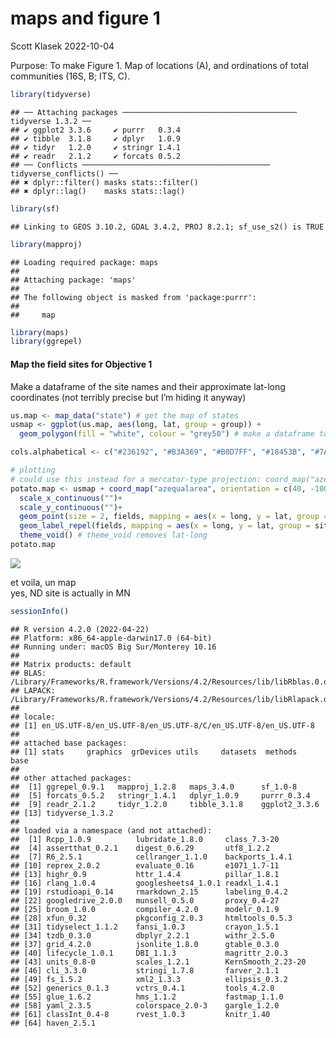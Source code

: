 maps and figure 1
================
Scott Klasek
2022-10-04

Purpose: To make Figure 1. Map of locations (A), and ordinations of
total communities (16S, B; ITS, C).

``` r
library(tidyverse)
```

    ## ── Attaching packages ─────────────────────────────────────── tidyverse 1.3.2 ──
    ## ✔ ggplot2 3.3.6     ✔ purrr   0.3.4
    ## ✔ tibble  3.1.8     ✔ dplyr   1.0.9
    ## ✔ tidyr   1.2.0     ✔ stringr 1.4.1
    ## ✔ readr   2.1.2     ✔ forcats 0.5.2
    ## ── Conflicts ────────────────────────────────────────── tidyverse_conflicts() ──
    ## ✖ dplyr::filter() masks stats::filter()
    ## ✖ dplyr::lag()    masks stats::lag()

``` r
library(sf)
```

    ## Linking to GEOS 3.10.2, GDAL 3.4.2, PROJ 8.2.1; sf_use_s2() is TRUE

``` r
library(mapproj)
```

    ## Loading required package: maps
    ## 
    ## Attaching package: 'maps'
    ## 
    ## The following object is masked from 'package:purrr':
    ## 
    ##     map

``` r
library(maps)
library(ggrepel)
```

#### Map the field sites for Objective 1

Make a dataframe of the site names and their approximate lat-long
coordinates (not terribly precise but I’m hiding it anyway)

``` r
us.map <- map_data("state") # get the map of states
usmap <- ggplot(us.map, aes(long, lat, group = group)) +
  geom_polygon(fill = "white", colour = "grey50") # make a dataframe to map

cols.alphabetical <- c("#236192", "#B3A369", "#B0D7FF", "#18453B", "#7A0019", "#FFC72A", "#DC4405", "gray", "#C5050C")

# plotting 
# could use this instead for a mercator-type projection: coord_map("azequalarea", orientation = c(40, -100, 0), xlim = c(-123, -68), ylim = c(35, 49)) 
potato.map <- usmap + coord_map("azequalarea", orientation = c(40, -100, 0), xlim = c(-123, -68), ylim = c(37, 48))+
  scale_x_continuous("")+
  scale_y_continuous("")+
  geom_point(size = 2, fields, mapping = aes(x = long, y = lat, group = site), color = cols.alphabetical)+
  geom_label_repel(fields, mapping = aes(x = long, y = lat, group = site, label = site))+
  theme_void() # theme_void removes lat-long 
potato.map
```

![](14_maps_files/figure-gfm/unnamed-chunk-3-1.png)<!-- -->

et voila, un map  
yes, ND site is actually in MN

``` r
sessionInfo()
```

    ## R version 4.2.0 (2022-04-22)
    ## Platform: x86_64-apple-darwin17.0 (64-bit)
    ## Running under: macOS Big Sur/Monterey 10.16
    ## 
    ## Matrix products: default
    ## BLAS:   /Library/Frameworks/R.framework/Versions/4.2/Resources/lib/libRblas.0.dylib
    ## LAPACK: /Library/Frameworks/R.framework/Versions/4.2/Resources/lib/libRlapack.dylib
    ## 
    ## locale:
    ## [1] en_US.UTF-8/en_US.UTF-8/en_US.UTF-8/C/en_US.UTF-8/en_US.UTF-8
    ## 
    ## attached base packages:
    ## [1] stats     graphics  grDevices utils     datasets  methods   base     
    ## 
    ## other attached packages:
    ##  [1] ggrepel_0.9.1   mapproj_1.2.8   maps_3.4.0      sf_1.0-8       
    ##  [5] forcats_0.5.2   stringr_1.4.1   dplyr_1.0.9     purrr_0.3.4    
    ##  [9] readr_2.1.2     tidyr_1.2.0     tibble_3.1.8    ggplot2_3.3.6  
    ## [13] tidyverse_1.3.2
    ## 
    ## loaded via a namespace (and not attached):
    ##  [1] Rcpp_1.0.9          lubridate_1.8.0     class_7.3-20       
    ##  [4] assertthat_0.2.1    digest_0.6.29       utf8_1.2.2         
    ##  [7] R6_2.5.1            cellranger_1.1.0    backports_1.4.1    
    ## [10] reprex_2.0.2        evaluate_0.16       e1071_1.7-11       
    ## [13] highr_0.9           httr_1.4.4          pillar_1.8.1       
    ## [16] rlang_1.0.4         googlesheets4_1.0.1 readxl_1.4.1       
    ## [19] rstudioapi_0.14     rmarkdown_2.15      labeling_0.4.2     
    ## [22] googledrive_2.0.0   munsell_0.5.0       proxy_0.4-27       
    ## [25] broom_1.0.0         compiler_4.2.0      modelr_0.1.9       
    ## [28] xfun_0.32           pkgconfig_2.0.3     htmltools_0.5.3    
    ## [31] tidyselect_1.1.2    fansi_1.0.3         crayon_1.5.1       
    ## [34] tzdb_0.3.0          dbplyr_2.2.1        withr_2.5.0        
    ## [37] grid_4.2.0          jsonlite_1.8.0      gtable_0.3.0       
    ## [40] lifecycle_1.0.1     DBI_1.1.3           magrittr_2.0.3     
    ## [43] units_0.8-0         scales_1.2.1        KernSmooth_2.23-20 
    ## [46] cli_3.3.0           stringi_1.7.8       farver_2.1.1       
    ## [49] fs_1.5.2            xml2_1.3.3          ellipsis_0.3.2     
    ## [52] generics_0.1.3      vctrs_0.4.1         tools_4.2.0        
    ## [55] glue_1.6.2          hms_1.1.2           fastmap_1.1.0      
    ## [58] yaml_2.3.5          colorspace_2.0-3    gargle_1.2.0       
    ## [61] classInt_0.4-8      rvest_1.0.3         knitr_1.40         
    ## [64] haven_2.5.1
